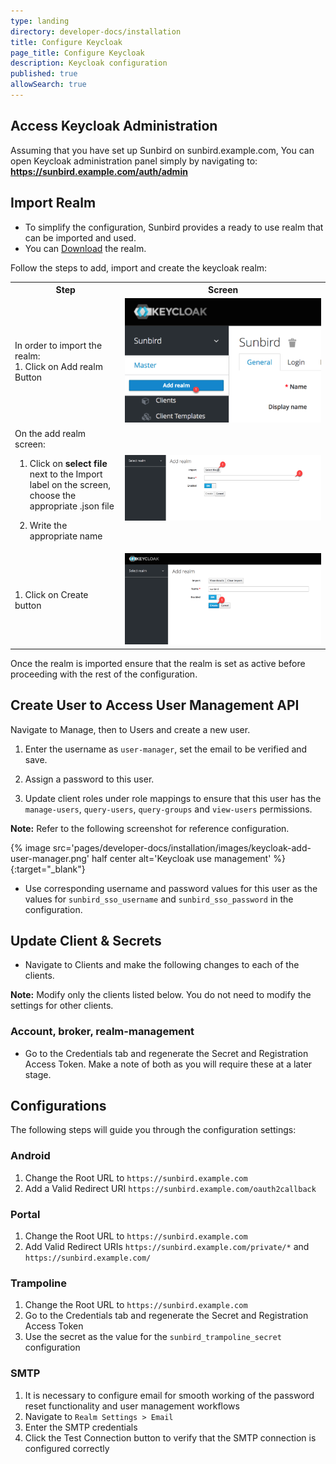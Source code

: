 ```yaml
---
type: landing
directory: developer-docs/installation
title: Configure Keycloak 
page_title: Configure Keycloak
description: Keycloak configuration
published: true
allowSearch: true
---
```


## Access Keycloak Administration

Assuming that you have set up Sunbird on sunbird.example.com, You can open Keycloak administration panel simply by navigating to: **https://sunbird.example.com/auth/admin**

## Import Realm

- To simplify the configuration, Sunbird provides a ready to use realm that can be imported and used. 
- You can [Download](https://raw.githubusercontent.com/project-sunbird/project-sunbird.github.io/dev/pages/developer-docs/installation/other_files/keycloak-realm.json) the realm.

Follow the steps to add, import and create the keycloak realm:
<table>
    <tr>
         <th style="width:35%;">Step</th>
         <th style="width:65%;">Screen</th>
    </tr>
 <tr>
        <td> 
        In order to  import the realm:<br> 
        1. Click on Add realm Button
        </td>
            <td>
            <img src="pages/developer-docs/installation/images/keycloack-add-realm.png">
            </td>
</tr>
<tr>
        <td> On the add realm screen:<br>
        
1. Click on <strong>select file</strong> next to the Import label on the screen, choose the appropriate .json file <br>

2. Write the appropriate name <br>
        </td>
            <td>
            <img src="pages/developer-docs/installation/images/keycloak-choose-json.png">
            </td>
</tr>
<tr>
        <td> 1. Click on Create button
        </td>
            <td>
            <img src="pages/developer-docs/installation/images/keycloak-import-realm-create.png">
            </td>
</tr>
</table>

Once the realm is imported ensure that the realm is set as active before proceeding with the rest of the configuration.

## Create User to Access User Management API

Navigate to Manage, then to Users and create a new user.

1. Enter the username as `user-manager`, set the email to be verified and save.

2. Assign a password to this user.

3. Update client roles under role mappings to ensure that this user has the `manage-users`, `query-users`, `query-groups` and `view-users` permissions.

**Note:** Refer to the following screenshot for reference configuration.

{% image src='pages/developer-docs/installation/images/keycloak-add-user-manager.png' half center alt='Keycloak use management' %}{:target="_blank"}

- Use corresponding username and password values for this user as the values for `sunbird_sso_username` and `sunbird_sso_password` in the configuration.

## Update Client & Secrets

- Navigate to Clients and make the following changes to each of the clients.

**Note:** Modify only the clients listed below. You do not need to modify the settings for other clients.

### Account, broker, realm-management

- Go to the Credentials tab and regenerate the Secret and Registration Access Token. Make a note of both as you will require these at a later stage.

## Configurations

The following steps will guide you through the configuration settings:

### Android

1. Change the Root URL to `https://sunbird.example.com`
2. Add a Valid Redirect URI `https://sunbird.example.com/oauth2callback`

### Portal

1. Change the Root URL to `https://sunbird.example.com`
2. Add Valid Redirect URIs `https://sunbird.example.com/private/*` and `https://sunbird.example.com/`

### Trampoline

1. Change the Root URL to `https://sunbird.example.com`
2. Go to the Credentials tab and regenerate the Secret and Registration Access Token
3. Use the secret as the value for the `sunbird_trampoline_secret` configuration

### SMTP

1. It is necessary to configure email for smooth working of the password reset functionality and user management workflows
2. Navigate to `Realm Settings > Email`
3. Enter the SMTP credentials
4. Click the Test Connection button to verify that the SMTP connection is configured correctly
